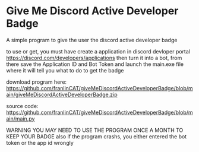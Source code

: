 # Give Me Discord Active Developer Badge
A simple program to give the user the discord active developer badge

to use or get, you must have create a application in discord devloper portal https://discord.com/developers/applications then turn it into a bot, from there save the Application ID and Bot Token and launch the main.exe file where it will tell you what to do to get the badge 

download program here:
https://github.com/franlinCAT/giveMeDiscordActiveDeveloperBadge/blob/main/giveMeDiscordActiveDeveloperBadge.zip

source code:
https://github.com/franlinCAT/giveMeDiscordActiveDeveloperBadge/blob/main/main.py

WARNING YOU MAY NEED TO USE THE PROGRAM ONCE A MONTH TO KEEP YOUR BADGE
also if the program crashs, you either entered the bot token or the app id wrongly
